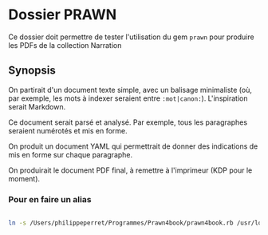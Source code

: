 # Dossier PRAWN

Ce dossier doit permettre de tester l'utilisation du gem `prawn` pour produire les PDFs de la collection Narration

Synopsis
--------

On partirait d'un document texte simple, avec un balisage minimaliste (où, par exemple, les mots à indexer seraient entre `:mot|canon:`). L'inspiration serait Markdown.

Ce document serait parsé et analysé. Par exemple, tous les paragraphes seraient numérotés et mis en forme.

On produit un document YAML qui permettrait de donner des indications de mis en forme sur chaque paragraphe.

On produirait le document PDF final, à remettre à l'imprimeur (KDP pour le moment).

### Pour en faire un alias

~~~bash

ln -s /Users/philippeperret/Programmes/Prawn4book/prawn4book.rb /usr/local/bin/prawn-for-book

~~~
